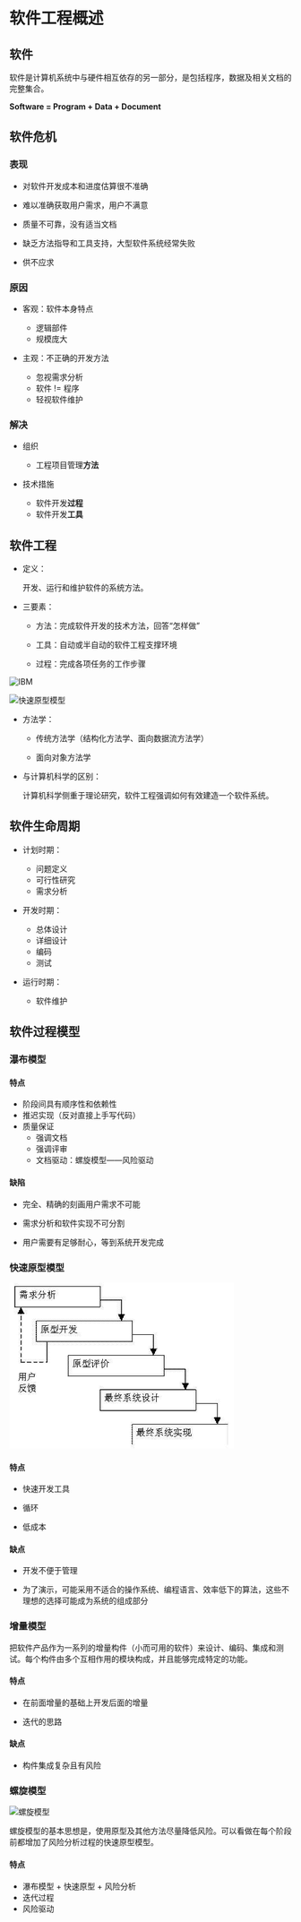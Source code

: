 # 软件工程概述

## 软件

软件是计算机系统中与硬件相互依存的另一部分，是包括程序，数据及相关文档的完整集合。

**Software = Program + Data + Document**

## 软件危机

### 表现

* 对软件开发成本和进度估算很不准确

* 难以准确获取用户需求，用户不满意
    
* 质量不可靠，没有适当文档

* 缺乏方法指导和工具支持，大型软件系统经常失败

* 供不应求
    
### 原因

* 客观：软件本身特点
    * 逻辑部件
    * 规模庞大

* 主观：不正确的开发方法
    * 忽视需求分析
    * 软件 != 程序
    * 轻视软件维护

### 解决

* 组织
    * 工程项目管理**方法**

* 技术措施
    * 软件开发**过程**
    * 软件开发**工具**

## 软件工程

* 定义：

    开发、运行和维护软件的系统方法。

* 三要素：

    * 方法：完成软件开发的技术方法，回答“怎样做”
    
    * 工具：自动或半自动的软件工程支撑环境
    
    * 过程：完成各项任务的工作步骤

![IBM](https://github.com/Lsyhprum/StudyNotes/blob/master/Essentials%20of%20Software%20Engineering/pic/IBM.png)

![快速原型模型](https://github.com/Lsyhprum/StudyNotes/blob/master/Essentials%20of%20Software%20Engineering/pic/Microsoft.png)


* 方法学：

    * 传统方法学（结构化方法学、面向数据流方法学）

    * 面向对象方法学

* 与计算机科学的区别：

    计算机科学侧重于理论研究，软件工程强调如何有效建造一个软件系统。

## 软件生命周期

* 计划时期：
    * 问题定义
    * 可行性研究
    * 需求分析
    
* 开发时期：
    * 总体设计
    * 详细设计
    * 编码
    * 测试

* 运行时期：
    * 软件维护

## 软件过程模型

### 瀑布模型

#### 特点

* 阶段间具有顺序性和依赖性
* 推迟实现（反对直接上手写代码）
* 质量保证
    * 强调文档
    * 强调评审
    * 文档驱动：螺旋模型——风险驱动

#### 缺陷

* 完全、精确的刻画用户需求不可能

* 需求分析和软件实现不可分割

* 用户需要有足够耐心，等到系统开发完成

### 快速原型模型

![快速原型模型](https://github.com/Lsyhprum/StudyNotes/blob/master/Essentials%20of%20Software%20Engineering/pic/%E5%BF%AB%E9%80%9F%E5%8E%9F%E5%9E%8B.jpg)

#### 特点

* 快速开发工具

* 循环

* 低成本

#### 缺点

* 开发不便于管理

* 为了演示，可能采用不适合的操作系统、编程语言、效率低下的算法，这些不理想的选择可能成为系统的组成部分

### 增量模型

把软件产品作为一系列的增量构件（小而可用的软件）来设计、编码、集成和测试。每个构件由多个互相作用的模块构成，并且能够完成特定的功能。

#### 特点

* 在前面增量的基础上开发后面的增量

* 迭代的思路

#### 缺点

* 构件集成复杂且有风险

### 螺旋模型

![螺旋模型]()

螺旋模型的基本思想是，使用原型及其他方法尽量降低风险。可以看做在每个阶段前都增加了风险分析过程的快速原型模型。

#### 特点

* 瀑布模型 + 快速原型 + 风险分析
* 迭代过程
* 风险驱动



